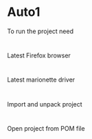 # Auto1
To run the project need
#
Latest Firefox browser
#
Latest marionette driver
#
Import and unpack project
#
Open project from POM file
